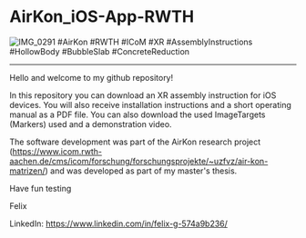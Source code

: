 # AirKon_iOS-App-RWTH

![IMG_0291](https://github.com/user-attachments/assets/a9c65e7f-adf5-4b7c-82c4-821d03b35f8e)
#AirKon #RWTH #ICoM #XR #AssemblyInstructions #HollowBody #BubbleSlab #ConcreteReduction

---------------------------------------------------------------------------------------------

Hello and welcome to my github repository!

In this repository you can download an XR assembly instruction for iOS devices. You will also receive installation instructions and a short operating manual as a PDF file. 
You can also download the used ImageTargets (Markers) used and a demonstration video.

The software development was part of the AirKon research project (https://www.icom.rwth-aachen.de/cms/icom/forschung/forschungsprojekte/~uzfvz/air-kon-matrizen/) and was developed as part of my master's thesis.

Have fun testing

Felix

LinkedIn: https://www.linkedin.com/in/felix-g-574a9b236/

